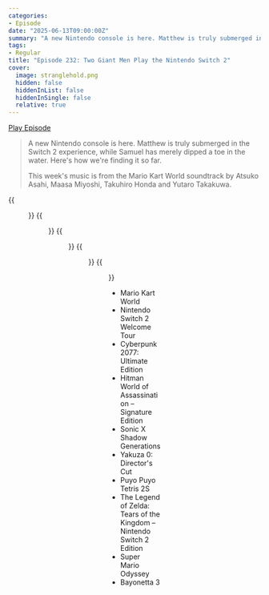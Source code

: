 ```yaml
---
categories:
- Episode
date: "2025-06-13T09:00:00Z"
summary: "A new Nintendo console is here. Matthew is truly submerged in the Switch 2 experience, while Samuel has merely dipped a toe in the water."
tags:
- Regular
title: "Episode 232: Two Giant Men Play the Nintendo Switch 2"
cover: 
  image: stranglehold.png
  hidden: false
  hiddenInList: false
  hiddenInSingle: false
  relative: true
---
```


[Play Episode](https://www.patreon.com/posts/episode-232-two-131342976)
> A new Nintendo console is here. Matthew is truly submerged in the Switch 2 experience, while Samuel has merely dipped a toe in the water. Here's how we're finding it so far.
>
> This week's music is from the Mario Kart World soundtrack by Atsuko Asahi, Maasa Miyoshi, Takuhiro Honda and Yutaro Takakuwa.

{{<figure 
    src="switch-2.png" 
    alt="Switch 2">}}
{{<figure 
    src="sandwich.png" 
    alt="Sandwich">}}
{{<figure 
    src="honjo.png" 
    alt="Honjo">}}
{{<figure 
    src="yakuza.png" 
    alt="Yakuza">}}
{{<figure 
    src="sandwich-room.png" 
    alt="Sandwich Room">}}

- Mario Kart World
- Nintendo Switch 2 Welcome Tour
- Cyberpunk 2077: Ultimate Edition
- Hitman World of Assassination – Signature Edition
- Sonic X Shadow Generations
- Yakuza 0: Director's Cut
- Puyo Puyo Tetris 2S
- The Legend of Zelda: Tears of the Kingdom – Nintendo Switch 2 Edition
- Super Mario Odyssey
- Bayonetta 3